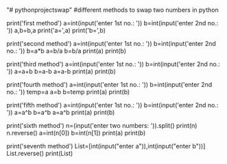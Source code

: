 "# pythonprojectswap" 
#different methods to swap two numbers in python

print('first method')
a=int(input('enter 1st no.: '))
b=int(input('enter 2nd no.: '))
a,b=b,a
print('a=',a)
print('b=',b)

print('second method')
a=int(input('enter 1st no.: '))
b=int(input('enter 2nd no.: '))
b=a*b
a=b/a
b=b/a
print(a)
print(b)

print('third method')
a=int(input('enter 1st no.: '))
b=int(input('enter 2nd no.: '))
a=a+b
b=a-b
a=a-b
print(a)
print(b)

print('fourth method')
a=int(input('enter 1st no.: '))
b=int(input('enter 2nd no.: '))
temp=a
a=b
b=temp
print(a)
print(b)

print('fifth method')
a=int(input('enter 1st no.: '))
b=int(input('enter 2nd no.: '))
a=a^b
b=a^b
a=a^b
print(a)
print(b) 

print('sixth method')
n=(input('enter two numbers: ')).split()
print(n)
n.reverse()
a=int(n[0])
b=int(n[1])
print(a)
print(b)


print('seventh method')
List=[int(input("enter a")),int(input("enter b"))]
List.reverse()
print(List)
